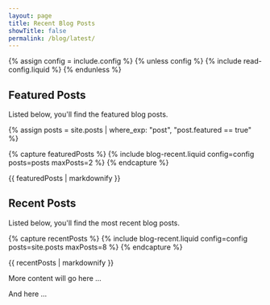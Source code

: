 ```yaml
---
layout: page
title: Recent Blog Posts
showTitle: false
permalink: /blog/latest/
---
```


{% assign config = include.config %}
{% unless config %}
    {% include read-config.liquid %}
{% endunless %}

## Featured Posts

Listed below, you'll find the featured blog posts.

{% assign posts = site.posts | where_exp: "post", "post.featured == true" %}

{% capture featuredPosts %}
{% include blog-recent.liquid config=config posts=posts maxPosts=2 %}
{% endcapture %}

<div class="blog-posts">
{{ featuredPosts | markdownify }}
</div>

## Recent Posts

Listed below, you'll find the most recent blog posts.

{% capture recentPosts %}
{% include blog-recent.liquid config=config posts=site.posts maxPosts=8 %}
{% endcapture %}

<div class="blog-posts">
{{ recentPosts | markdownify }}
</div>




More content will go here ...



And here ...